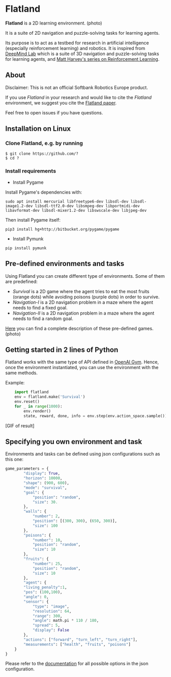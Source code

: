 # Flatland

**Flatland** is a 2D learning environment. (photo) 

It is a suite of 2D navigation and puzzle-solving tasks for learning agents. 

Its purpose is to act as a testbed for
research in artificial intelligence (especially reinforcement learning) and robotics. It is inspired from [DeepMind Lab](https://github.com/deepmind/lab) which is a suite of 3D navigation and puzzle-solving tasks for learning agents, and [Matt Harvey's series on Reinforcement Learning](https://github.com/harvitronix/reinforcement-learning-car).

## About

Disclaimer: This is not an official Softbank Robotics Europe product.

If you use *Flatland* in your research and would like to cite
the *Flatland* environment, we suggest you cite the [Flatland paper](?).

Feel free to open issues if you have questions.

## Installation on Linux

### Clone Flatland, e.g. by running

```shell
$ git clone https://github.com/?
$ cd ?
```

### Install requirements

- Install Pygame

Install Pygame's dependencies with:

`sudo apt install mercurial libfreetype6-dev libsdl-dev libsdl-image1.2-dev libsdl-ttf2.0-dev libsmpeg-dev libportmidi-dev libavformat-dev libsdl-mixer1.2-dev libswscale-dev libjpeg-dev`

Then install Pygame itself:

`pip3 install hg+http://bitbucket.org/pygame/pygame`

- Install Pymunk

`pip install pymunk`

## Pre-defined environments and tasks

Using Flatland you can create different type of environments. Some of them are predefined:

- *Survival* is a 2D game where the agent tries to eat the most fruits (orange dots) while avoiding poisons (purple dots) in order to survive.
- *Navigation-I* is a 2D navigation problem in a maze where the agent needs to find a fixed goal.
- *Navigation-II* is a 2D navigation problem in a maze where the agent needs to find a random goal.

[Here](?) you can find a complete description of these pre-defined games. (photo)

## Getting started in 2 lines of Python

Flatland works with the same type of API defined in [OpenAI Gym](https://gym.openai.com/). Hence, once the environment instantiated, you can use the environment with the same methods.

Example: 

```python
    import flatland
    env = flatland.make('Survival')
    env.reset()
    for _ in range(1000):
        env.render()
        state, reward, done, info = env.step(env.action_space.sample()) # take a random action
```

[GIF of result]

## Specifying you own environment and task

Environments and tasks can be defined using json configurations such as this one:

```python
game_parameters = {
        "display": True,
        "horizon": 10000,
        "shape": (900, 600),
        "mode": "survival",
        "goal": {
            "position": "random",
            "size": 30.
        },
        "walls": {
            "number": 2,
            "position": [(300, 300), (650, 300)],
            "size": 100
        },
        "poisons": {
            "number": 10,
            "position": "random",
            "size": 10
        },
        "fruits": {
            "number": 25,
            "position": "random",
            "size": 10
        },
        "agent": {
        "living_penalty":1,
        "pos": (100,100),
        "angle": 0,
        "sensor": {
            "type": "image",
            "resolution": 64,
            "range": 300,
            "angle": math.pi * 110 / 180,
            "spread": 5,
            "display": False
        },
        "actions": ["forward", "turn_left", "turn_right"],
        "measurements": ["health", "fruits", "poisons"]
    }
}
```

Please refer to the [documentation](?) for all possible options in the json configuration.
    
    


